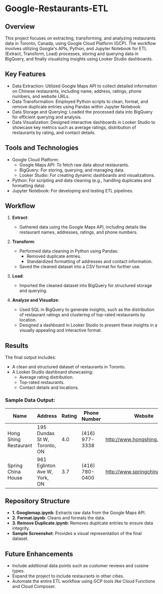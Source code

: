 # Google-Restaurants-ETL

## Overview
This project focuses on extracting, transforming, and analyzing restaurants data in Toronto, Canada, using Google Cloud Platform (GCP). The workflow involves utilizing Google's APIs, Python, and Jupyter Notebook for ETL (Extract, Transform, Load) processes, storing and querying data in BigQuery, and finally visualizing insights using Looker Studio dashboards.

## Key Features
- Data Extraction: Utilized Google Maps API to collect detailed information on Chinese restaurants, including name, address, ratings, phone numbers, and website URLs.
- Data Transformation: Employed Python scripts to clean, format, and remove duplicate entries using Pandas within Jupyter Notebook.
- Data Storage and Querying: Loaded the processed data into BigQuery for efficient querying and analysis.
- Data Visualization: Designed interactive dashboards in Looker Studio to showcase key metrics such as average ratings, distribution of restaurants by rating, and contact details.

## Tools and Technologies
- Google Cloud Platform:
  - Google Maps API: To fetch raw data about restaurants.
  - BigQuery: For storing, querying, and managing data.
  - Looker Studio: For creating dynamic dashboards and visualizations.
- Python: For scripting and data cleaning (e.g., handling duplicates and formatting data).
- Jupyter Notebook: For developing and testing ETL pipelines.

## Workflow
1. **Extract**: 
   - Gathered data using the Google Maps API, including details like restaurant names, addresses, ratings, and phone numbers.

2. **Transform**:
   - Performed data cleaning in Python using Pandas:
     - Removed duplicate entries.
     - Standardized formatting of addresses and contact information.
   - Saved the cleaned dataset into a CSV format for further use.

3. **Load**:
   - Imported the cleaned dataset into BigQuery for structured storage and querying.

4. **Analyze and Visualize**:
   - Used SQL in BigQuery to generate insights, such as the distribution of restaurant ratings and clustering of top-rated restaurants by location.
   - Designed a dashboard in Looker Studio to present these insights in a visually appealing and interactive format.

## Results
The final output includes:
- A clean and structured dataset of restaurants in Toronto.
- A Looker Studio dashboard showcasing:
  - Average rating distribution.
  - Top-rated restaurants.
  - Contact details and locations.

### Sample Data Output:
| Name                          | Address                       | Rating | Phone Number    | Website                           |
|-------------------------------|-------------------------------|--------|-----------------|-----------------------------------|
| Hong Shing Restaurant         | 195 Dundas St W, Toronto, ON | 4.0    | (416) 977-3338 | http://www.hongshing.com/        |
| Spring China House            | 961 Eglinton Ave W, York, ON | 3.7    | (416) 780-0400 | http://www.springchinahouse.ca/ |

## Repository Structure
- **1. Googlemap.ipynb**: Extracts raw data from the Google Maps API.
- **2. Format.ipynb**: Cleans and formats the data.
- **3. Remove Duplicate.ipynb**: Removes duplicate entries to ensure data integrity.
- **Sample Screenshot**: Provides a visual representation of the final dataset.

## Future Enhancements
- Include additional data points such as customer reviews and cuisine types.
- Expand the project to include restaurants in other cities.
- Automate the entire ETL workflow using GCP tools like Cloud Functions and Cloud Composer.
